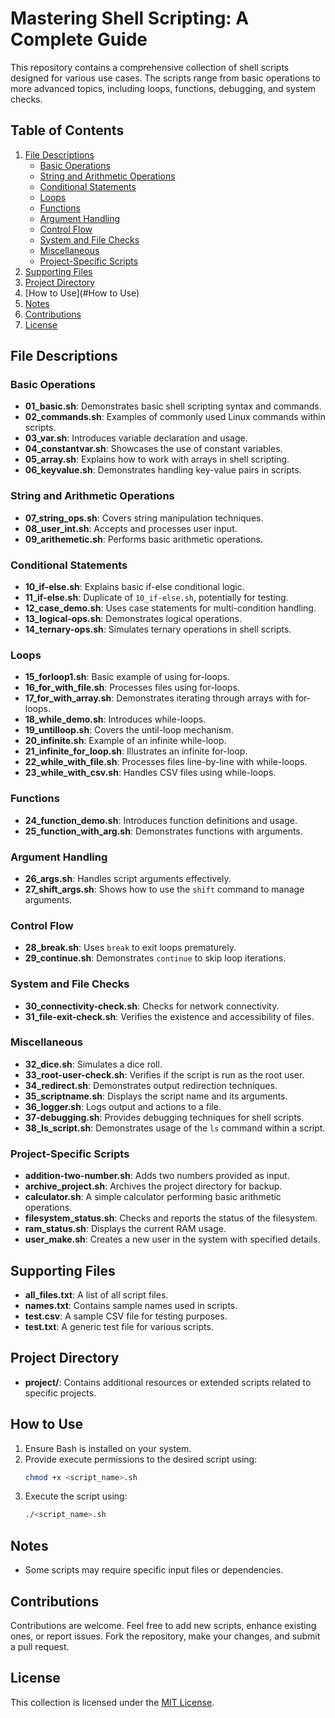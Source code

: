 # Mastering Shell Scripting: A Complete Guide

This repository contains a comprehensive collection of shell scripts designed for various use cases. The scripts range from basic operations to more advanced topics, including loops, functions, debugging, and system checks.

## Table of Contents

1. [File Descriptions](#file-descriptions)
   - [Basic Operations](#basic-operations)
   - [String and Arithmetic Operations](#string-and-arithmetic-operations)
   - [Conditional Statements](#conditional-statements)
   - [Loops](#loops)
   - [Functions](#functions)
   - [Argument Handling](#argument-handling)
   - [Control Flow](#control-flow)
   - [System and File Checks](#system-and-file-checks)
   - [Miscellaneous](#miscellaneous)
   - [Project-Specific Scripts](#project-specific-scripts)
2. [Supporting Files](#supporting-files)
3. [Project Directory](#project-directory)
4. [How to Use](#How to Use)
5. [Notes](#Notes)
6. [Contributions](#contributions)
7. [License](#license)

## File Descriptions

### Basic Operations

- **01\_basic.sh**: Demonstrates basic shell scripting syntax and commands.
- **02\_commands.sh**: Examples of commonly used Linux commands within scripts.
- **03\_var.sh**: Introduces variable declaration and usage.
- **04\_constantvar.sh**: Showcases the use of constant variables.
- **05\_array.sh**: Explains how to work with arrays in shell scripting.
- **06\_keyvalue.sh**: Demonstrates handling key-value pairs in scripts.

### String and Arithmetic Operations

- **07\_string\_ops.sh**: Covers string manipulation techniques.
- **08\_user\_int.sh**: Accepts and processes user input.
- **09\_arithemetic.sh**: Performs basic arithmetic operations.

### Conditional Statements

- **10\_if-else.sh**: Explains basic if-else conditional logic.
- **11\_if-else.sh**: Duplicate of `10_if-else.sh`, potentially for testing.
- **12\_case\_demo.sh**: Uses case statements for multi-condition handling.
- **13\_logical-ops.sh**: Demonstrates logical operations.
- **14\_ternary-ops.sh**: Simulates ternary operations in shell scripts.

### Loops

- **15\_forloop1.sh**: Basic example of using for-loops.
- **16\_for\_with\_file.sh**: Processes files using for-loops.
- **17\_for\_with\_array.sh**: Demonstrates iterating through arrays with for-loops.
- **18\_while\_demo.sh**: Introduces while-loops.
- **19\_untilloop.sh**: Covers the until-loop mechanism.
- **20\_infinite.sh**: Example of an infinite while-loop.
- **21\_infinite\_for\_loop.sh**: Illustrates an infinite for-loop.
- **22\_while\_with\_file.sh**: Processes files line-by-line with while-loops.
- **23\_while\_with\_csv.sh**: Handles CSV files using while-loops.

### Functions

- **24\_function\_demo.sh**: Introduces function definitions and usage.
- **25\_function\_with\_arg.sh**: Demonstrates functions with arguments.

### Argument Handling

- **26\_args.sh**: Handles script arguments effectively.
- **27\_shift\_args.sh**: Shows how to use the `shift` command to manage arguments.

### Control Flow

- **28\_break.sh**: Uses `break` to exit loops prematurely.
- **29\_continue.sh**: Demonstrates `continue` to skip loop iterations.

### System and File Checks

- **30\_connectivity-check.sh**: Checks for network connectivity.
- **31\_file-exit-check.sh**: Verifies the existence and accessibility of files.

### Miscellaneous

- **32\_dice.sh**: Simulates a dice roll.
- **33\_root-user-check.sh**: Verifies if the script is run as the root user.
- **34\_redirect.sh**: Demonstrates output redirection techniques.
- **35\_scriptname.sh**: Displays the script name and its arguments.
- **36\_logger.sh**: Logs output and actions to a file.
- **37-debugging.sh**: Provides debugging techniques for shell scripts.
- **38\_ls\_script.sh**: Demonstrates usage of the `ls` command within a script.

### Project-Specific Scripts

- **addition-two-number.sh**: Adds two numbers provided as input.
- **archive\_project.sh**: Archives the project directory for backup.
- **calculator.sh**: A simple calculator performing basic arithmetic operations.
- **filesystem\_status.sh**: Checks and reports the status of the filesystem.
- **ram\_status.sh**: Displays the current RAM usage.
- **user\_make.sh**: Creates a new user in the system with specified details.

## Supporting Files

- **all\_files.txt**: A list of all script files.
- **names.txt**: Contains sample names used in scripts.
- **test.csv**: A sample CSV file for testing purposes.
- **test.txt**: A generic test file for various scripts.

## Project Directory

- **project/**: Contains additional resources or extended scripts related to specific projects.

## How to Use

1. Ensure Bash is installed on your system.
2. Provide execute permissions to the desired script using:
   ```bash
   chmod +x <script_name>.sh
   ```
3. Execute the script using:
   ```bash
   ./<script_name>.sh
   ```

## Notes

- Some scripts may require specific input files or dependencies.

## Contributions

Contributions are welcome. Feel free to add new scripts, enhance existing ones, or report issues. Fork the repository, make your changes, and submit a pull request.

## License

This collection is licensed under the [MIT License](LICENSE).

